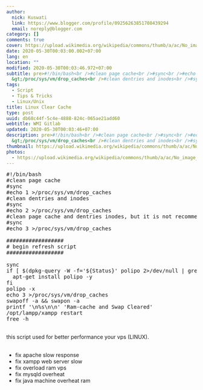 ```yaml
---
author:
  nick: Kuswati
  link: https://www.blogger.com/profile/09256263851708439294
  email: noreply@blogger.com
category: []
comments: true
cover: https://upload.wikimedia.org/wikipedia/commons/thumb/a/ac/No_image_available.svg/2048px-No_image_available.svg.png
date: 2020-05-30T00:03:00.002+07:00
lang: en
location: ""
modified: 2020-05-30T00:03:46.972+07:00
subtitle: pre>#!/bin/bash<br />#clean page cache<br />#sync<br />#echo 1
  &gt;/proc/sys/vm/drop_caches<br />#clean dentries and inodes<br />#sync<br
tags:
  - Script
  - Tips & Tricks
  - Linux/Unix
title: Linux Clear Cache
type: post
uuid: db68c44f-5c4e-4888-824c-065ae21add60
webtitle: WMI Gitlab
updated: 2020-05-30T00:03:46+07:00
description: pre>#!/bin/bash<br />#clean page cache<br />#sync<br />#echo 1
  &gt;/proc/sys/vm/drop_caches<br />#clean dentries and inodes<br />#sync<br
thumbnail: https://upload.wikimedia.org/wikipedia/commons/thumb/a/ac/No_image_available.svg/2048px-No_image_available.svg.png
photos:
  - https://upload.wikimedia.org/wikipedia/commons/thumb/a/ac/No_image_available.svg/2048px-No_image_available.svg.png
---
```


<pre>#!/bin/bash<br>#clean page cache<br>#sync<br>#echo 1 &gt;/proc/sys/vm/drop_caches<br>#clean dentries and inodes<br>#sync<br>#echo 2 &gt;/proc/sys/vm/drop_caches<br>#clean page cache and dentries inodes, but it is not recommended in production instead use "echo 1"<br>#sync<br>#echo 3 &gt;/proc/sys/vm/drop_caches<br><br>##################<br># begin refresh script<br>##################<br><br>sync<br>if [ $(dpkg-query -W -f='${Status}' polipo 2&gt;/dev/null | grep -c "ok installed") -eq 0 ]; then<br>  apt-get install polipo -y<br>fi<br>polipo -x<br>echo 3 &gt;/proc/sys/vm/drop_caches<br>swapoff -a &amp;&amp; swapon -a<br>printf '\n%s\n\n' 'Ram-cache and Swap Cleared'<br>/opt/lampp/xampp restart<br>free -h<br></pre><br>this script used for better performance your vps (LINUX). <br><br><ul><li>fix apache slow response</li><li>fix xampp web server slow</li><li>fix overload ram vps</li><li>fix mysqld overheat</li><li>fix java machine overheat ram</li></ul><script>document.querySelectorAll("pre,code");
  pretext.forEach(function (el) {
    el.classList.toggle("notranslate", true);
  });</script>